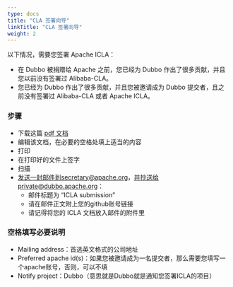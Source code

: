```yaml
---
type: docs
title: "CLA 签署向导"
linkTitle: "CLA 签署向导"
weight: 2
---
```



以下情况，需要您签署 Apache ICLA：

* 在 Dubbo 被捐赠给 Apache 之前，您已经为 Dubbo 作出了很多贡献，并且您以前没有签署过 Alibaba-CLA。
* 您已经为 Dubbo 作出了很多贡献，并且您被邀请成为 Dubbo 提交者，且之前没有签署过 Alibaba-CLA 或者 Apache ICLA。

### 步骤

* 下载这篇 [pdf 文档](https://www.apache.org/licenses/icla.pdf)
* 编辑该文档，在必要的空格处填上适当的内容
* 打印
* 在打印好的文件上签字
* 扫描
* 发送一封邮件到secretary@apache.org，并抄送给private@dubbo.apache.org：
  * 邮件标题为 “ICLA submission”
  * 请在邮件正文附上您的github账号链接
  * 请记得将您的 ICLA 文档放入邮件的附件里

### 空格填写必要说明

* Mailing address：首选英文格式的公司地址
* Preferred apache id(s)：如果您被邀请成为一名提交者，那么需要您填写一个apache账号，否则，可以不填
* Notify project：Dubbo（意思就是Dubbo就是通知您签署ICLA的项目）